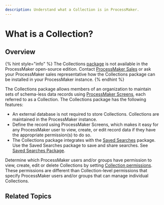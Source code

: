 ```yaml
---
description: Understand what a Collection is in ProcessMaker.
---
```


# What is a Collection?

## Overview

{% hint style="info" %}
The Collections [package](../package-development-distribution/first-topic.md) is not available in the ProcessMaker open-source edition. Contact [ProcessMaker Sales](mailto:sales@processmaker.com) or ask your ProcessMaker sales representative how the Collections package can be installed in your ProcessMaker instance.
{% endhint %}

The Collections package allows members of an organization to maintain sets of schema-less data records using [ProcessMaker Screens](../designing-processes/design-forms/what-is-a-form.md), each referred to as a Collection. The Collections package has the following features:

* An external database is not required to store Collections. Collections are maintained in the ProcessMaker instance.
* Define the record using ProcessMaker Screens, which makes it easy for any ProcessMaker user to view, create, or edit record data if they have the appropriate permission\(s\) to do so.
* The Collections package integrates with the [Saved Searches](../using-processmaker/save-and-share-request-and-task-related-searches/what-is-a-saved-search.md) package. Use the Saved Searches package to save and share searches. See [Saved Searches Package](../package-development-distribution/package-a-connector/saved-searches-package.md).

Determine which ProcessMaker users and/or groups have permission to view, create, edit or delete Collections by setting [Collection permissions](../processmaker-administration/permission-descriptions-for-users-and-groups.md#collections). These permissions are different than Collection-level permissions that specify ProcessMaker users and/or groups that can manage individual Collections.

## Related Topics



